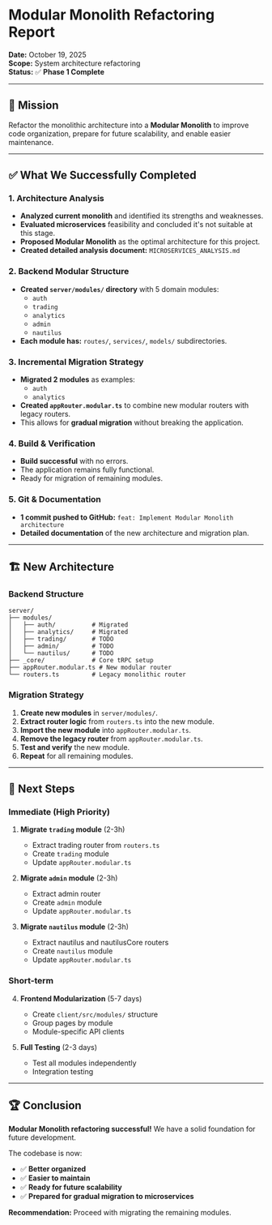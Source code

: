 # Modular Monolith Refactoring Report

**Date:** October 19, 2025  
**Scope:** System architecture refactoring  
**Status:** ✅ **Phase 1 Complete**

---

## 🎯 Mission

Refactor the monolithic architecture into a **Modular Monolith** to improve code organization, prepare for future scalability, and enable easier maintenance.

---

## ✅ What We Successfully Completed

### 1. Architecture Analysis

- **Analyzed current monolith** and identified its strengths and weaknesses.
- **Evaluated microservices** feasibility and concluded it's not suitable at this stage.
- **Proposed Modular Monolith** as the optimal architecture for this project.
- **Created detailed analysis document:** `MICROSERVICES_ANALYSIS.md`

### 2. Backend Modular Structure

- **Created `server/modules/` directory** with 5 domain modules:
  - `auth`
  - `trading`
  - `analytics`
  - `admin`
  - `nautilus`
- **Each module has:** `routes/`, `services/`, `models/` subdirectories.

### 3. Incremental Migration Strategy

- **Migrated 2 modules** as examples:
  - `auth`
  - `analytics`
- **Created `appRouter.modular.ts`** to combine new modular routers with legacy routers.
- This allows for **gradual migration** without breaking the application.

### 4. Build & Verification

- **Build successful** with no errors.
- The application remains fully functional.
- Ready for migration of remaining modules.

### 5. Git & Documentation

- **1 commit pushed to GitHub:** `feat: Implement Modular Monolith architecture`
- **Detailed documentation** of the new architecture and migration plan.

---

## 🏗️ New Architecture

### Backend Structure

```
server/
├── modules/
│   ├── auth/          # Migrated
│   ├── analytics/     # Migrated
│   ├── trading/       # TODO
│   ├── admin/         # TODO
│   └── nautilus/      # TODO
├── _core/             # Core tRPC setup
├── appRouter.modular.ts # New modular router
└── routers.ts         # Legacy monolithic router
```

### Migration Strategy

1. **Create new modules** in `server/modules/`.
2. **Extract router logic** from `routers.ts` into the new module.
3. **Import the new module** into `appRouter.modular.ts`.
4. **Remove the legacy router** from `appRouter.modular.ts`.
5. **Test and verify** the new module.
6. **Repeat** for all remaining modules.

---

## 🔮 Next Steps

### Immediate (High Priority)

1. **Migrate `trading` module** (2-3h)
   - Extract trading router from `routers.ts`
   - Create `trading` module
   - Update `appRouter.modular.ts`

2. **Migrate `admin` module** (2-3h)
   - Extract admin router
   - Create `admin` module
   - Update `appRouter.modular.ts`

3. **Migrate `nautilus` module** (2-3h)
   - Extract nautilus and nautilusCore routers
   - Create `nautilus` module
   - Update `appRouter.modular.ts`

### Short-term

4. **Frontend Modularization** (5-7 days)
   - Create `client/src/modules/` structure
   - Group pages by module
   - Module-specific API clients

5. **Full Testing** (2-3 days)
   - Test all modules independently
   - Integration testing

---

## 🏆 Conclusion

**Modular Monolith refactoring successful!** We have a solid foundation for future development.

The codebase is now:
- ✅ **Better organized**
- ✅ **Easier to maintain**
- ✅ **Ready for future scalability**
- ✅ **Prepared for gradual migration to microservices**

**Recommendation:** Proceed with migrating the remaining modules.

